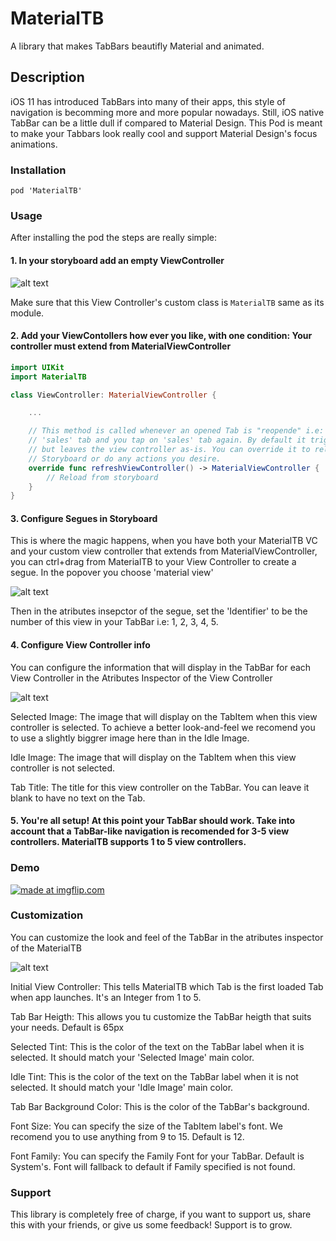 # MaterialTB
A library that makes TabBars beautifly Material and animated.

## Description
iOS 11 has introduced TabBars into many of their apps, this style of navigation is becomming more and more popular nowadays. Still, iOS native TabBar can be a little dull if compared to Material Design. This Pod is meant to make your Tabbars look really cool and support Material Design's focus animations.

### Installation

`pod 'MaterialTB'`

### Usage

After installing the pod the steps are really simple:

#### 1. In your storyboard add an empty ViewController

![alt text](https://preview.ibb.co/gQ69Jk/Screen_Shot_2017_09_26_at_10_17_34_PM.png "Storyboard")

Make sure that this View Controller's custom class is `MaterialTB` same as its module.

#### 2. Add your ViewContollers how ever you like, with one condition: Your controller must extend from MaterialViewController

```swift
import UIKit
import MaterialTB

class ViewController: MaterialViewController {

    ...

    // This method is called whenever an opened Tab is "reopende" i.e: You are on
    // 'sales' tab and you tap on 'sales' tab again. By default it triggers an animation
    // but leaves the view controller as-is. You can override it to reload your VC from
    // Storyboard or do any actions you desire.
    override func refreshViewController() -> MaterialViewController {
        // Reload from storyboard
    }
}
```

#### 3. Configure Segues in Storyboard

This is where the magic happens, when you have both your MaterialTB VC and your custom view controller that extends from MaterialViewController, you can ctrl+drag from MaterialTB to your View Controller to create a segue. In the popover you choose 'material view'

![alt text](https://image.ibb.co/b7m9Jk/Screen_Shot_2017_09_26_at_10_36_20_PM.png "Segue selection")

Then in the atributes insepctor of the segue, set the 'Identifier' to be the number of this view in your TabBar i.e: 1, 2, 3, 4, 5. 


#### 4. Configure View Controller info

You can configure the information that will display in the TabBar for each View Controller in the Atributes Inspector of the View Controller

![alt text](https://preview.ibb.co/j0var5/Screen_Shot_2017_09_26_at_10_34_10_PM.png "Controller setup")

Selected Image: The image that will display on the TabItem when this view controller is selected. To achieve a better look-and-feel we recomend you to use a slightly biggrer image here than in the Idle Image.

Idle Image: The image that will display on the TabItem when this view controller is not selected.

Tab Title: The title for this view controller on the TabBar. You can leave it blank to have no text on the Tab.

#### 5. You're all setup! At this point your TabBar should work. Take into account that a TabBar-like navigation is recomended for 3-5 view controllers. MaterialTB supports 1 to 5 view controllers.

### Demo

<a href="https://imgflip.com/gif/1wlkxn"><img src="https://i.imgflip.com/1wlkxn.gif" title="made at imgflip.com"/></a>

### Customization

You can customize the look and feel of the TabBar in the atributes inspector of the MaterialTB

![alt text](https://preview.ibb.co/iLRejQ/Screen_Shot_2017_09_26_at_10_45_03_PM.png "Controller setup")

Initial View Controller: This tells MaterialTB which Tab is the first loaded Tab when app launches. It's an Integer from 1 to 5.

Tab Bar Heigth: This allows you tu customize the TabBar heigth that suits your needs. Default is 65px

Selected Tint: This is the color of the text on the TabBar label when it is selected. It should match your 'Selected Image' main color.

Idle Tint: This is the color of the text on the TabBar label when it is not selected. It should match your 'Idle Image' main color.

Tab Bar Background Color: This is the color of the TabBar's background.

Font Size: You can specify the size of the TabItem label's font. We recomend you to use anything from 9 to 15. Default is 12.

Font Family: You can specify the Family Font for your TabBar. Default is System's. Font will fallback to default if Family specified is not found.

### Support

This library is completely free of charge, if you want to support us, share this with your friends, or give us some feedback! Support is to grow.

